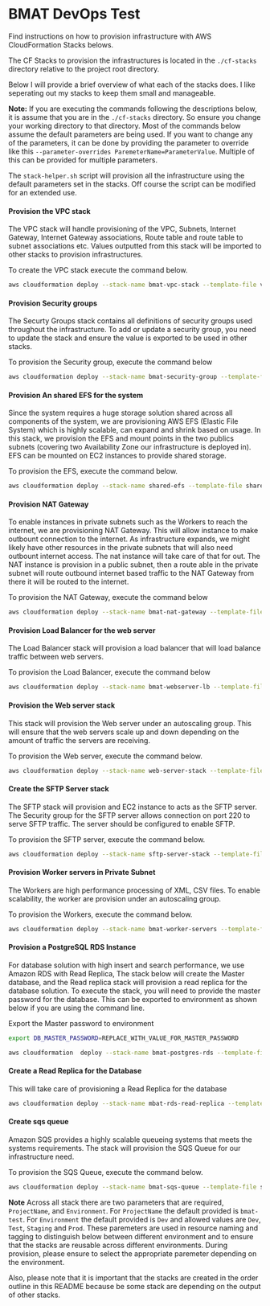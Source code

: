 # BMAT DevOps Test

Find instructions on how to provision infrastructure with AWS CloudFormation Stacks belows.

The CF Stacks to provision the infrastructures is located in the `./cf-stacks` directory relative to the project root directory.

Below I will provide a brief overview of what each of the stacks does. I like seperating out my stacks to keep them small and manageable.

**Note:** If you are executing the commands following the descriptions below, it is assume that you are in the `./cf-stacks` directory. So ensure you change your working directory to that directory. Most of the commands below assume the default parameters are being used. If you want to change any of the parameters, it can be done by providing the parameter to override like this `--parameter-overrides ParemeterName=ParameterValue`. Multiple of this can be provided for multiple parameters.

The `stack-helper.sh` script will provision all the infrastructure using the default parameters set in the stacks. Off course the script can be modified for an extended use.

#### Provision the VPC stack

The VPC stack will handle provisioning of the VPC, Subnets, Internet Gateway, Internet Gateway associations, Route table and route table to subnet associations etc. Values outputted from this stack will be imported to other stacks to provision infrastructures.

To create the VPC stack execute the command below.

```bash
aws cloudformation deploy --stack-name bmat-vpc-stack --template-file vpc.yml
```

#### Provision Security groups

The Securty Groups stack contains all definitions of security groups used throughout the infrastructure. To add or update a security group, you need to update the stack and ensure the value is exported to be used in other stacks.

To provision the Security group, execute the command below

```bash
aws cloudformation deploy --stack-name bmat-security-group --template-file security-groups.yml
```

#### Provision An shared EFS for the system

Since the system requires a huge storage solution shared across all components of the system, we are provisioning AWS EFS (Elastic File System) which is highly scalable, can expand and shrink based on usage. In this stack, we provision the EFS and mount points in the two publics subnets (covering two Availability Zone our infrastructure is deployed in). EFS can be mounted on EC2 instances to provide shared storage.

To provision the EFS, execute the command below.

```bash
aws cloudformation deploy --stack-name shared-efs --template-file shared-efs.yml
```

#### Provision NAT Gateway

To enable instances in private subnets such as the Workers to reach the internet, we are provisioning NAT Gateway. This will allow instance to make outbount connection to the internet. As infrastructure expands, we might likely have other resources in the private subnets that will also need outbount internet access. The nat instance will take care of that for out. The NAT instance is provision in a public subnet, then a route able in the private subnet will route outbound internet based traffic to the NAT Gateway from there it will be routed to the internet.

To provision the NAT Gateway, execute the command below

```bash
aws cloudformation deploy --stack-name bmat-nat-gateway --template-file nat-gateway.yml
```

#### Provision Load Balancer for the web server

The Load Balancer stack will provision a load balancer that will load balance traffic between web servers.

To provision the Load Balancer, execute the command below

```bash
aws cloudformation deploy --stack-name bmat-webserver-lb --template-file load-balancer.yml
```

#### Provision the Web server stack

This stack will provision the Web server under an autoscaling group. This will ensure that the web servers scale up and down depending on the amount of traffic the servers are receiving.

To provision the Web server, execute the command below.

```bash
aws cloudformation deploy --stack-name web-server-stack --template-file app-servers.yml
```

#### Create the SFTP Server stack

The SFTP stack will provision and EC2 instance to acts as the SFTP server. The Security group for the SFTP server allows connection on port 220 to serve SFTP traffic. The server should be configured to enable SFTP.

To provision the SFTP server, execute the command below.

```bash
aws cloudformation deploy --stack-name sftp-server-stack --template-file sftp-server.yml
```

#### Provision Worker servers in Private Subnet

The Workers are high performance processing of XML, CSV files. To enable scalability, the worker are provision under an autoscaling group.

To provision the Workers, execute the command below.

```bash
aws cloudformation deploy --stack-name bmat-worker-servers --template-file worker-servers.yml
```

#### Provision a PostgreSQL RDS Instance

For database solution with high insert and search performance, we use Amazon RDS with Read Replica, The stack below will create the Master database, and the Read replica stack will provision a read replica for the database solution. To execute the stack, you will need to provide the master password for the database. This can be exported to environment as shown below if you are using the command line.

Export the Master password to environment

```bash
export DB_MASTER_PASSWORD=REPLACE_WITH_VALUE_FOR_MASTER_PASSWORD
```

```bash
aws cloudformation  deploy --stack-name bmat-postgres-rds --template-file rds-stack.yml --parameter-overrides DBMasterPassword=${DB_MASTER_PASSWORD}
```

#### Create a Read Replica for the Database

This will take care of provisioning a Read Replica for the database

```bash
aws cloudformation deploy --stack-name mbat-rds-read-replica --template-file rds-replica-stack.yml
```

#### Create sqs queue

Amazon SQS provides a highly scalable queueing systems that meets the systems requirements. The stack will provision the SQS Queue for our infrastructure need.

To provision the SQS Queue, execute the command below.

```bash
aws cloudformation deploy --stack-name bmat-sqs-queue --template-file sqs-queue.yml
```

**Note** Across all stack there are two parameters that are required, `ProjectName`, and `Environment`. For `ProjectName` the default provided 
is `bmat-test`. For `Environment` the default provided is `Dev` and allowed values are `Dev`, `Test`, `Staging` and `Prod`. These paremeters are
used in resource naming and tagging to distinguish below between different environment and to ensure that the stacks are reusable across 
different environments. During provision, please ensure to select the appropriate paremeter depending on the environment.

Also, please note that it is important that the stacks are created in the order outline in this README because be some stack are depending on the output of other stacks.
